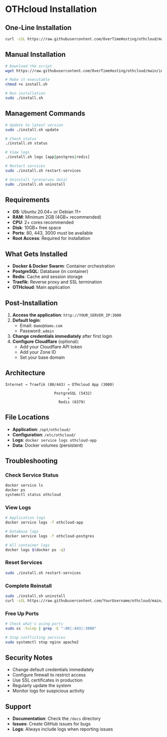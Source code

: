 # OTHcloud Installation

## One-Line Installation

```bash
curl -sSL https://raw.githubusercontent.com/OverTimeHosting/othcloud/main/install.sh | bash
```

## Manual Installation

```bash
# Download the script
wget https://raw.githubusercontent.com/OverTimeHosting/othcloud/main/install.sh

# Make it executable
chmod +x install.sh

# Run installation
sudo ./install.sh
```

## Management Commands

```bash
# Update to latest version
sudo ./install.sh update

# Check status
./install.sh status

# View logs
./install.sh logs [app|postgres|redis]

# Restart services
sudo ./install.sh restart-services

# Uninstall (preserves data)
sudo ./install.sh uninstall
```

## Requirements

- **OS**: Ubuntu 20.04+ or Debian 11+
- **RAM**: Minimum 2GB (4GB+ recommended)
- **CPU**: 2+ cores recommended
- **Disk**: 10GB+ free space
- **Ports**: 80, 443, 3000 must be available
- **Root Access**: Required for installation

## What Gets Installed

- **Docker & Docker Swarm**: Container orchestration
- **PostgreSQL**: Database (in container)
- **Redis**: Cache and session storage
- **Traefik**: Reverse proxy and SSL termination
- **OTHcloud**: Main application

## Post-Installation

1. **Access the application**: `http://YOUR_SERVER_IP:3000`
2. **Default login**: 
   - Email: `damo@damo.com`
   - Password: `admin`
3. **Change credentials immediately** after first login
4. **Configure Cloudflare** (optional):
   - Add your Cloudflare API token
   - Add your Zone ID
   - Set your base domain

## Architecture

```
Internet → Traefik (80/443) → OTHcloud App (3000)
                            ↓
                      PostgreSQL (5432)
                            ↓
                        Redis (6379)
```

## File Locations

- **Application**: `/opt/othcloud/`
- **Configuration**: `/etc/othcloud/`
- **Logs**: `docker service logs othcloud-app`
- **Data**: Docker volumes (persistent)

## Troubleshooting

### Check Service Status
```bash
docker service ls
docker ps
systemctl status othcloud
```

### View Logs
```bash
# Application logs
docker service logs -f othcloud-app

# Database logs
docker service logs -f othcloud-postgres

# All container logs
docker logs $(docker ps -q)
```

### Reset Services
```bash
sudo ./install.sh restart-services
```

### Complete Reinstall
```bash
sudo ./install.sh uninstall
curl -sSL https://raw.githubusercontent.com/YourUsername/othcloud/main/install.sh | bash
```

### Free Up Ports
```bash
# Check what's using ports
sudo ss -tulnp | grep -E ":80|:443|:3000"

# Stop conflicting services
sudo systemctl stop nginx apache2
```

## Security Notes

- Change default credentials immediately
- Configure firewall to restrict access
- Use SSL certificates in production
- Regularly update the system
- Monitor logs for suspicious activity

## Support

- **Documentation**: Check the `/docs` directory
- **Issues**: Create GitHub issues for bugs
- **Logs**: Always include logs when reporting issues
